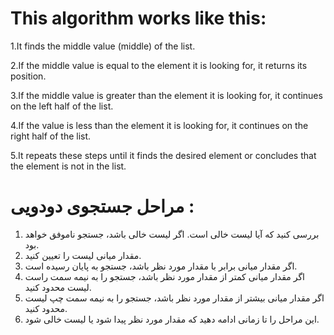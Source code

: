 
# This algorithm works like this:

1.It finds the middle value (middle) of the list.

2.If the middle value is equal to the element it is looking for, it returns its position.

3.If the middle value is greater than the element it is looking for, it continues on the left half of the list.

4.If the value is less than the element it is looking for, it continues on the right half of the list.

5.It repeats these steps until it finds the desired element or concludes that the element is not in the list.


# مراحل جستجوی دودویی :

1. بررسی کنید که آیا لیست خالی است. اگر لیست خالی باشد، جستجو ناموفق خواهد بود.
2. مقدار میانی لیست را تعیین کنید.
3. اگر مقدار میانی برابر با مقدار مورد نظر باشد، جستجو به پایان رسیده است.
4. اگر مقدار میانی کمتر از مقدار مورد نظر باشد، جستجو را به نیمه سمت راست لیست محدود کنید.
5. اگر مقدار میانی بیشتر از مقدار مورد نظر باشد، جستجو را به نیمه سمت چپ لیست محدود کنید.
6. این مراحل را تا زمانی ادامه دهید که مقدار مورد نظر پیدا شود یا لیست خالی شود.